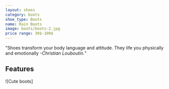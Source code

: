 ```yaml
---
layout: shoes
category: boots
shoe_type: Boots
name: Rain Boots
image: boots/boots-2.jpg
price range: 30$-100$
---
```


"Shoes transform your body language and attitude. They life you physically and emotionally *-Christian Louboutin.*"

## Features


![Cute boots]

